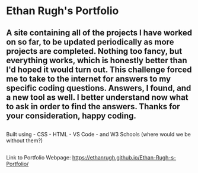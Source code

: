 # Ethan Rugh's Portfolio

## A site containing all of the projects I have worked on so far, to be updated periodically as more projects are completed. Nothing too fancy, but everything works, which is honestly better than I'd hoped it would turn out. This challenge forced me to take to the internet for answers to my specific coding questions. Answers, I found, and a new tool as well. I better understand now what to ask in order to find the answers. Thanks for your consideration, happy coding.

##
Built using
    - CSS
    - HTML
    - VS Code
    - and W3 Schools (where would we be without them?)

##
Link to Portfolio Webpage:
https://ethanrugh.github.io/Ethan-Rugh-s-Portfolio/
